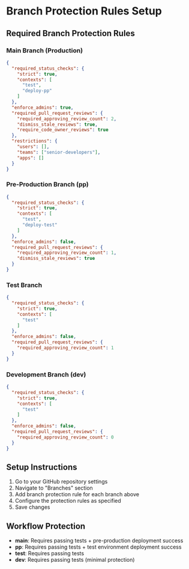 # Branch Protection Rules Setup

## Required Branch Protection Rules

### Main Branch (Production)
```json
{
  "required_status_checks": {
    "strict": true,
    "contexts": [
      "test",
      "deploy-pp"
    ]
  },
  "enforce_admins": true,
  "required_pull_request_reviews": {
    "required_approving_review_count": 2,
    "dismiss_stale_reviews": true,
    "require_code_owner_reviews": true
  },
  "restrictions": {
    "users": [],
    "teams": ["senior-developers"],
    "apps": []
  }
}
```

### Pre-Production Branch (pp)
```json
{
  "required_status_checks": {
    "strict": true,
    "contexts": [
      "test",
      "deploy-test"
    ]
  },
  "enforce_admins": false,
  "required_pull_request_reviews": {
    "required_approving_review_count": 1,
    "dismiss_stale_reviews": true
  }
}
```

### Test Branch
```json
{
  "required_status_checks": {
    "strict": true,
    "contexts": [
      "test"
    ]
  },
  "enforce_admins": false,
  "required_pull_request_reviews": {
    "required_approving_review_count": 1
  }
}
```

### Development Branch (dev)
```json
{
  "required_status_checks": {
    "strict": true,
    "contexts": [
      "test"
    ]
  },
  "enforce_admins": false,
  "required_pull_request_reviews": {
    "required_approving_review_count": 0
  }
}
```

## Setup Instructions

1. Go to your GitHub repository settings
2. Navigate to "Branches" section
3. Add branch protection rule for each branch above
4. Configure the protection rules as specified
5. Save changes

## Workflow Protection

- **main**: Requires passing tests + pre-production deployment success
- **pp**: Requires passing tests + test environment deployment success
- **test**: Requires passing tests
- **dev**: Requires passing tests (minimal protection)